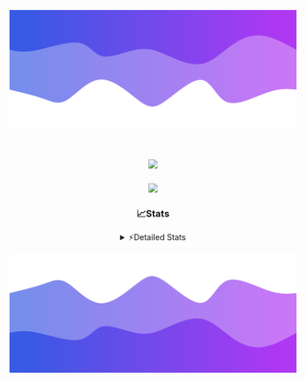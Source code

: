 ![Header](./header.png)
<div align="center">

<h1 align="center">
  <a href="https://git.io/typing-svg">
    <img src="https://readme-typing-svg.herokuapp.com/?lines=Hello,+There!+%F0%9F%91%8B;This+is+chicho.;Owner+on+Ocean;&center=true&size=25">
  </a>
</h1>
  
<p align="center">
  <img src="https://lanyard.cnrad.dev/api/852683595378196480" />
</p>

### 📈Stats
<details>
    <summary> ⚡Detailed Stats</summary>
    <br/>

<!--START_SECTION:waka-->
![Code Time](http://img.shields.io/badge/Code%20Time-448%20hrs%2036%20mins-blue)

![Profile Views](http://img.shields.io/badge/Profile%20Views-12-blue)

**🐱 My GitHub Data** 

> 📦 43.6 kB Used in GitHub's Storage 
 > 
> 🏆 42 Contributions in the Year 2023
 > 
> 🚫 Not Opted to Hire
 > 
> 📜 10 Public Repositories 
 > 
> 🔑 8 Private Repositories 
 > 
**I'm a Night 🦉** 

```text
🌞 Morning                17 commits          █░░░░░░░░░░░░░░░░░░░░░░░░   05.43 % 
🌆 Daytime                34 commits          ███░░░░░░░░░░░░░░░░░░░░░░   10.86 % 
🌃 Evening                151 commits         ████████████░░░░░░░░░░░░░   48.24 % 
🌙 Night                  111 commits         █████████░░░░░░░░░░░░░░░░   35.46 % 
```
📅 **I'm Most Productive on Tuesday** 

```text
Monday                   19 commits          ██░░░░░░░░░░░░░░░░░░░░░░░   06.07 % 
Tuesday                  73 commits          ██████░░░░░░░░░░░░░░░░░░░   23.32 % 
Wednesday                58 commits          █████░░░░░░░░░░░░░░░░░░░░   18.53 % 
Thursday                 45 commits          ████░░░░░░░░░░░░░░░░░░░░░   14.38 % 
Friday                   36 commits          ███░░░░░░░░░░░░░░░░░░░░░░   11.50 % 
Saturday                 31 commits          ██░░░░░░░░░░░░░░░░░░░░░░░   09.90 % 
Sunday                   51 commits          ████░░░░░░░░░░░░░░░░░░░░░   16.29 % 
```


📊 **This Week I Spent My Time On** 

```text
🕑︎ Time Zone: America/Argentina/Buenos_Aires

💬 Programming Languages: 
HTML                     11 hrs 37 mins      █████████████░░░░░░░░░░░░   53.64 % 
JavaScript               4 hrs 22 mins       █████░░░░░░░░░░░░░░░░░░░░   20.23 % 
Python                   2 hrs 57 mins       ███░░░░░░░░░░░░░░░░░░░░░░   13.64 % 
CSS                      1 hr 39 mins        ██░░░░░░░░░░░░░░░░░░░░░░░   07.66 % 
JSON                     1 hr 1 min          █░░░░░░░░░░░░░░░░░░░░░░░░   04.72 % 

🔥 Editors: 
VS Code                  21 hrs 39 mins      █████████████████████████   100.00 % 

🐱‍💻 Projects: 
Unknown Project          9 hrs 34 mins       ███████████░░░░░░░░░░░░░░   44.20 % 
ArgBuyReps               9 hrs 7 mins        ███████████░░░░░░░░░░░░░░   42.16 % 
React                    1 hr 33 mins        ██░░░░░░░░░░░░░░░░░░░░░░░   07.18 % 
Coder                    42 mins             █░░░░░░░░░░░░░░░░░░░░░░░░   03.25 % 
ArgenBuyReps             27 mins             █░░░░░░░░░░░░░░░░░░░░░░░░   02.08 % 

💻 Operating System: 
Windows                  21 hrs 39 mins      █████████████████████████   100.00 % 
```

**I Mostly Code in JavaScript** 

```text
JavaScript               9 repos             ████████░░░░░░░░░░░░░░░░░   33.33 % 
CSS                      4 repos             ████░░░░░░░░░░░░░░░░░░░░░   14.81 % 
HTML                     3 repos             ███░░░░░░░░░░░░░░░░░░░░░░   11.11 % 
C#                       2 repos             ██░░░░░░░░░░░░░░░░░░░░░░░   07.41 % 
Batchfile                1 repo              █░░░░░░░░░░░░░░░░░░░░░░░░   03.70 % 
```




 Last Updated on 13/10/2023 09:12:31 UTC
<!--END_SECTION:waka-->
</details>

![Footer](./footer.png)
